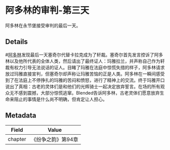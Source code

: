 # 阿多林的审判-第三天
阿多林在永节堡接受审判的最后一天。

## Details
#[阿多林](characters/adolin)发现最后一天塞奇尔代替卡拉克成为了轩裁。塞奇尔首先发言控诉了阿多林以及他所代表的全体人类，然后请出了最终证人：玛雅拉兰，并声称自己作为轩裁有权力引导无法说话的证人。目睹了玛雅在法庭中惊慌失措的样子，阿多林请求放过玛雅直接宣判，但塞奇尔却声称让玛雅苦恼的正是人类。阿多林在一瞬间感受到了在法庭上不停挣扎的玛雅的苦闷和愤怒，进行了精神上的交流。终于玛雅开口说出了真相：古老的灵体们是和他们的光辉骑士一起决定放弃誓言。在场的所有观众无不感到震撼，大部分惊慌逃窜。Blended告诉阿多林，古老灵体们愿意放弃生命来阻止的事情是什么尚不明确，但肯定让人担心。

## Metadata
| Field | Value |
| ----- | ----- |
| chapter | 《纷争之韵》第94章 |
